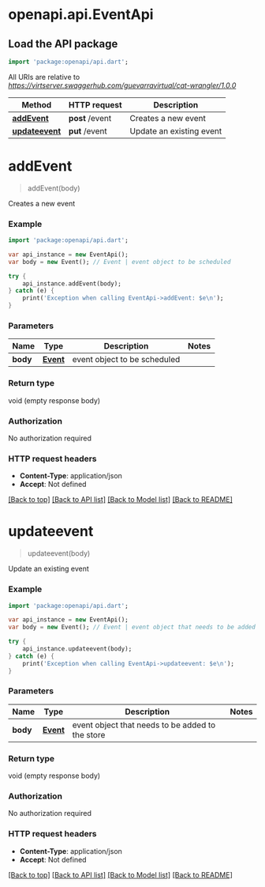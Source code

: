 # openapi.api.EventApi

## Load the API package
```dart
import 'package:openapi/api.dart';
```

All URIs are relative to *https://virtserver.swaggerhub.com/guevarravirtual/cat-wrangler/1.0.0*

Method | HTTP request | Description
------------- | ------------- | -------------
[**addEvent**](EventApi.md#addEvent) | **post** /event | Creates a new event
[**updateevent**](EventApi.md#updateevent) | **put** /event | Update an existing event


# **addEvent**
> addEvent(body)

Creates a new event

### Example 
```dart
import 'package:openapi/api.dart';

var api_instance = new EventApi();
var body = new Event(); // Event | event object to be scheduled

try { 
    api_instance.addEvent(body);
} catch (e) {
    print('Exception when calling EventApi->addEvent: $e\n');
}
```

### Parameters

Name | Type | Description  | Notes
------------- | ------------- | ------------- | -------------
 **body** | [**Event**](Event.md)| event object to be scheduled | 

### Return type

void (empty response body)

### Authorization

No authorization required

### HTTP request headers

 - **Content-Type**: application/json
 - **Accept**: Not defined

[[Back to top]](#) [[Back to API list]](../README.md#documentation-for-api-endpoints) [[Back to Model list]](../README.md#documentation-for-models) [[Back to README]](../README.md)

# **updateevent**
> updateevent(body)

Update an existing event

### Example 
```dart
import 'package:openapi/api.dart';

var api_instance = new EventApi();
var body = new Event(); // Event | event object that needs to be added to the store

try { 
    api_instance.updateevent(body);
} catch (e) {
    print('Exception when calling EventApi->updateevent: $e\n');
}
```

### Parameters

Name | Type | Description  | Notes
------------- | ------------- | ------------- | -------------
 **body** | [**Event**](Event.md)| event object that needs to be added to the store | 

### Return type

void (empty response body)

### Authorization

No authorization required

### HTTP request headers

 - **Content-Type**: application/json
 - **Accept**: Not defined

[[Back to top]](#) [[Back to API list]](../README.md#documentation-for-api-endpoints) [[Back to Model list]](../README.md#documentation-for-models) [[Back to README]](../README.md)

